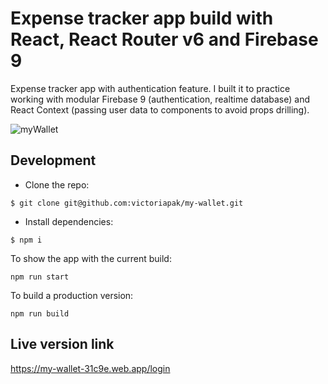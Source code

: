 # Expense tracker app build with React, React Router v6 and Firebase 9 

Expense tracker app with authentication feature. I built it to practice working with modular Firebase 9 (authentication, realtime database) and React Context (passing user data to components to avoid props drilling).


![myWallet](https://user-images.githubusercontent.com/85743488/163566365-09105584-fc54-437f-8c84-b94cfbe79331.png)


## Development

- Clone the repo:
 
`$ git clone git@github.com:victoriapak/my-wallet.git`

- Install dependencies:

`$ npm i`

To show the app with the current build:

`npm run start`

To build a production version:

`npm run build`


## Live version link
https://my-wallet-31c9e.web.app/login
